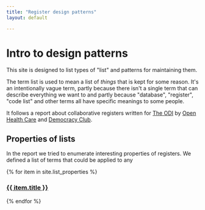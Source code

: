 ```yaml
---
title: "Register design patterns"
layout: default

---
```

# Intro to design patterns

This site is designed to list types of "list" and patterns for maintaining them.

The term list is used to mean a list of _things_ that is kept for some reason. It's an intentionally vague term, partly because there isn't a single term that can describe everything we want to and partly because "database", "register", "code list" and other terms all have specific meanings to some people.

It follows a report about collaborative registers written for [The ODI][odi] by [Open Health Care][ohc] and [Democracy Club][dc].

## Properties of lists

In the report we tried to enumerate interesting properties of registers. We defined a list of terms that could be applied to any

{% for item in site.list_properties %}
<h3><a href="{{ item.url }}">{{ item.title }}</a></h3>
{% endfor %}






[odi]: https://theodi.org/
[ohc]: http://openhealthcare.org.uk/
[dc]: https://democracyclub.org.uk


